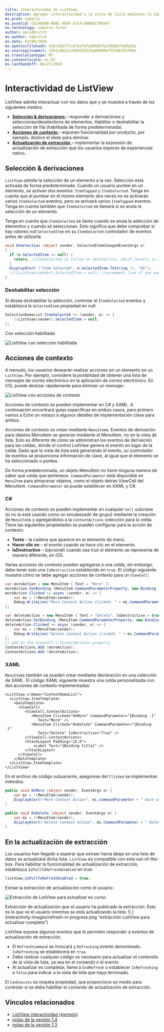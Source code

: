 ```yaml
---
title: Interactividad de ListView
description: Agregar interactividad a la vista de lista mediante la implementación de las selecciones, deslice el dedo para eliminar y actualización de extracción.
ms.prod: xamarin
ms.assetid: CD14EB90-B08C-4E8F-A314-DA0EEC76E647
ms.technology: xamarin-forms
author: davidbritch
ms.author: dabritch
ms.date: 03/08/2016
ms.openlocfilehash: d16c45b7f7cb7eef67a905b6fbcb9b8675b0b2ba
ms.sourcegitcommit: 1561c8022c3585655229a869d9ef3510bf83f00a
ms.translationtype: MT
ms.contentlocale: es-ES
ms.lasthandoff: 04/27/2018
---
```

# <a name="listview-interactivity"></a>Interactividad de ListView

ListView admite interactuar con los datos que y se muestra a través de los siguientes medios:

- [**Selección & derivaciones** ](#selectiontaps) &ndash; responder a derivaciones y selecciones/deselections de elementos. Habilitar o deshabilitar la selección de fila (habilitada de forma predeterminada).
- [**Acciones de contexto** ](#Context_Actions) &ndash; exponen funcionalidad por producto, por ejemplo, deslice el dedo para eliminar.
- [**Actualización de extracción** ](#Pull_to_Refresh) &ndash; implementar la expresión de actualización de extracción que los usuarios esperan de experiencias nativo.

<a name="selectiontaps" />

## <a name="selection--taps"></a>Selección & derivaciones
`ListView` admite la selección de un elemento a la vez. Selección está activada de forma predeterminada. Cuando un usuario puntee en un elemento, se activan dos eventos: `ItemTapped` y `ItemSelected`. Tenga en cuenta que al puntear en el mismo elemento dos veces no se activarán varios `ItemSelected` eventos, pero se activará varios `ItemTapped` eventos. Tenga en cuenta también que `ItemSelected` se llamará si se anula la selección de un elemento.

Tenga en cuenta que `ItemSelected` se llama cuando se anula la selección de elementos y cuando se seleccionan. Esto significa que debe comprobar si hay valores null `SelectedItem` en su `ItemSelected` controlador de eventos antes de utilizarla:

```csharp
void OnSelection (object sender, SelectedItemChangedEventArgs e)
{
  if (e.SelectedItem == null) {
    return; //ItemSelected is called on deselection, which results in SelectedItem being set to null
  }
  DisplayAlert ("Item Selected", e.SelectedItem.ToString (), "Ok");
  //((ListView)sender).SelectedItem = null; //uncomment line if you want to disable the visual selection state.
}
```

### <a name="disabling-selection"></a>Deshabilitar selección

Si desea deshabilitar la selección, controlar el `ItemSelected` eventos y establezca la `SelectedItem` propiedad en null:

```csharp
SelectionDemoList.ItemSelected += (sender, e) => {
    ((ListView)sender).SelectedItem = null;
};
```

Con selección habilitada:

![](interactivity-images/selection-default.png "ListView con selección habilitada")

<a name="Context_Actions" />

## <a name="context-actions"></a>Acciones de contexto
A menudo, los usuarios desearán realizar acciones en un elemento en un `ListView`. Por ejemplo, considere la posibilidad de obtener una lista de mensajes de correo electrónico en la aplicación de correo electrónico. En iOS, puede deslizar rápidamente para eliminar un mensaje::

![](interactivity-images/context-default.png "ListView con acciones de contexto")

Acciones de contexto se pueden implementar en C# y XAML. A continuación encontrará guías específicas en ambos casos, pero primero vamos a Eche un vistazo a algunos detalles de implementación clave para ambos.

Acciones de contexto se crean mediante `MenuItem`s. Eventos de derivación para objetos MenuItem se generan mediante el MenuItem, no en la vista de lista. Esto es diferente de cómo se administran los eventos de derivación para las celdas, donde el control ListView genera el evento en lugar de la celda. Dado que la vista de lista está generando el evento, su controlador de eventos se proporciona información de clave, al igual que el elemento se ha seleccionado o puntea.

De forma predeterminada, un objeto MenuItem no tiene ninguna manera de saber qué celda que pertenece. `CommandParameter` está disponible en `MenuItem` para almacenar objetos, como el objeto detrás ViewCell del MenuItem. `CommandParameter` se puede establecer en XAML y C#.

### <a name="c"></a>C#  

Acciones de contexto se pueden implementar en cualquier `Cell` subclase (si no la está usando como un encabezado de grupo) mediante la creación de `MenuItem`s y agregándolos a la `ContextActions` colección para la celda. Tiene las siguientes propiedades se pueden configurar para la acción de contexto:

* **Texto** &ndash; la cadena que aparece en el elemento de menú.
* **Hacer clic en** &ndash; el evento cuando se hace clic en el elemento.
* **IsDestructive** &ndash; (opcional) cuando sea true el elemento se representa de manera diferente, en iOS.

Varias acciones de contexto pueden agregarse a una celda, sin embargo, debe tener solo una `IsDestructive` establecido en `true`. El código siguiente muestra cómo se debe agregar acciones de contexto para un `ViewCell`:

```csharp
var moreAction = new MenuItem { Text = "More" };
moreAction.SetBinding (MenuItem.CommandParameterProperty, new Binding ("."));
moreAction.Clicked += async (sender, e) => {
    var mi = ((MenuItem)sender);
    Debug.WriteLine("More Context Action clicked: " + mi.CommandParameter);
};

var deleteAction = new MenuItem { Text = "Delete", IsDestructive = true }; // red background
deleteAction.SetBinding (MenuItem.CommandParameterProperty, new Binding ("."));
deleteAction.Clicked += async (sender, e) => {
    var mi = ((MenuItem)sender);
    Debug.WriteLine("Delete Context Action clicked: " + mi.CommandParameter);
};
// add to the ViewCell's ContextActions property
ContextActions.Add (moreAction);
ContextActions.Add (deleteAction);
```

### <a name="xaml"></a>XAML

`MenuItem`s también se pueden crear mediante declaración en una colección de XAML. El código XAML siguiente muestra una celda personalizada con dos acciones de contexto implementadas:

```xaml
<ListView x:Name="ContextDemoList">
  <ListView.ItemTemplate>
    <DataTemplate>
      <ViewCell>
         <ViewCell.ContextActions>
            <MenuItem Clicked="OnMore" CommandParameter="{Binding .}"
               Text="More" />
            <MenuItem Clicked="OnDelete" CommandParameter="{Binding .}"
               Text="Delete" IsDestructive="True" />
         </ViewCell.ContextActions>
         <StackLayout Padding="15,0">
             <Label Text="{Binding title}" />
         </StackLayout>
      </ViewCell>
    </DataTemplate>
  </ListView.ItemTemplate>
</ListView>
```

En el archivo de código subyacente, asegúrese del `Clicked` se implementan métodos:

```csharp
public void OnMore (object sender, EventArgs e) {
    var mi = ((MenuItem)sender);
    DisplayAlert("More Context Action", mi.CommandParameter + " more context action", "OK");
}

public void OnDelete (object sender, EventArgs e) {
    var mi = ((MenuItem)sender);
    DisplayAlert("Delete Context Action", mi.CommandParameter + " delete context action", "OK");
}
```

<a name="Pull_to_Refresh" />

## <a name="pull-to-refresh"></a>En la actualización de extracción
Los usuarios han llegado a esperar que extraer hacia abajo en una lista de datos se actualizará dicha lista. `ListView` es compatible con esta out-of-the-box. Para habilitar la funcionalidad de actualización de extracción, establezca `IsPullToRefreshEnabled` en true:

```csharp
listView.IsPullToRefreshEnabled = true;
```

Extrae la extracción de actualización como el usuario:

![](interactivity-images/refresh-start.png "Extracción de ListView para actualizar en curso")

Extracción de actualización que el usuario ha publicado la extracción. Esto es lo que ve el usuario mientras se está actualizando la lista: ![ ] (interactivity-images/refresh-in-progress.png "extracción ListView para actualizar completa")

ListView expone algunos eventos que le permiten responder a eventos de actualización de extracción.

-  El `RefreshCommand` se invocará y `Refreshing` evento denominado. `IsRefreshing` se establecerá en `true`.
-  Debe realizar cualquier código es necesario para actualizar el contenido de la vista de lista, ya sea en el comando o el evento.
-  Al actualizar es completar, llame a `EndRefresh` o establecer `IsRefreshing` a `false` para indicar a la vista de lista que haya terminado.

El `CanExecute` se respeta propiedad, que proporciona un medio para controlar si se debe habilitar el comando de actualización de extracción.



## <a name="related-links"></a>Vínculos relacionados

- [ListView interactividad (ejemplo)](https://developer.xamarin.com/samples/xamarin-forms/UserInterface/ListView/interactivity)
- [notas de la versión 1.4](http://forums.xamarin.com/discussion/35451/xamarin-forms-1-4-0-released/)
- [notas de la versión 1.3](http://forums.xamarin.com/discussion/29934/xamarin-forms-1-3-0-released/)
